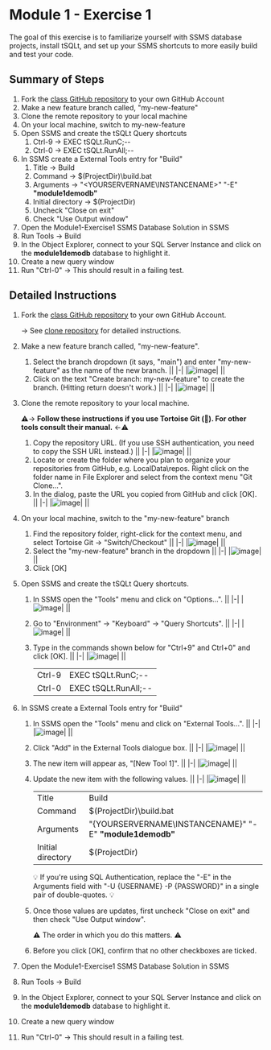 # Module 1 - Exercise 1
The goal of this exercise is to familiarize yourself with SSMS database projects, install tSQLt, and set up your SSMS shortcuts to more easily build and test your code.

## Summary of Steps

1. Fork the [class GitHub repository](https://github.com/sqlity-net/dataplatform-devops-demos) to your own GitHub Account
2. Make a new feature branch called, "my-new-feature"
3. Clone the remote repository to your local machine
4. On your local machine, switch to my-new-feature
5. Open SSMS and create the tSQLt Query shortcuts
   1. Ctrl-9 → EXEC tSQLt.RunC;--
   5. Ctrl-0 → EXEC tSQLt.RunAll;--
7. In SSMS create a External Tools entry for "Build"
   1. Title → Build
   9. Command → $(ProjectDir)\build.bat
   10. Arguments → "<YOURSERVERNAME\INSTANCENAME>" "-E" **"module1demodb"**
   11. Initial directory → $(ProjectDir)
   13. Uncheck "Close on exit"
   12. Check "Use Output window"
13. Open the Module1-Exercise1 SSMS Database Solution in SSMS
14. Run Tools → Build
15. In the Object Explorer, connect to your SQL Server Instance and click on the **module1demodb** database to highlight it.
16. Create a new query window
17. Run "Ctrl-0" → This should result in a failing test.

## Detailed Instructions

1. Fork the [class GitHub repository](https://github.com/sqlity-net/dataplatform-devops-demos) to your own GitHub Account.

   → See [clone repository](../../../) for detailed instructions.
   
3. Make a new feature branch called, "my-new-feature".
   1. Select the branch dropdown (it says, "main") and enter "my-new-feature" as the name of the new branch.
      ||
      |-|
      |![image](https://user-images.githubusercontent.com/298017/113496568-e1f17580-94c8-11eb-9a56-87963d9920fb.png)|
      ||
   1. Click on the text "Create branch: my-new-feature" to create the branch. (Hitting return doesn't work.)
      ||
      |-|
      |![image](https://user-images.githubusercontent.com/298017/113496576-f3d31880-94c8-11eb-95bb-dab2ac2767aa.png)|
      ||
      
5. Clone the remote repository to your local machine.

   :warning:→ **Follow these instructions if you use Tortoise Git (:turtle:). For other tools consult their manual.** ←:warning:
   1. Copy the repository URL. (If you use SSH authentication, you need to copy the SSH URL instead.)
      ||
      |-|
      |![image](https://user-images.githubusercontent.com/298017/113496696-3ea16000-94ca-11eb-875c-d92611999733.png)|
      ||
   1. Locate or create the folder where you plan to organize your repositories from GitHub, e.g. LocalData\repos. Right click on the folder name in File Explorer and select from the context menu "Git Clone...".
   2. In the dialog, paste the URL you copied from GitHub and click [OK].
      ||
      |-|
      |![image](https://user-images.githubusercontent.com/298017/113496743-9770f880-94ca-11eb-9ef9-b608f12f3ebd.png)|
      ||
      
7. On your local machine, switch to the "my-new-feature" branch
   1. Find the repository folder, right-click for the context menu, and select Tortoise Git → "Switch/Checkout" 
      ||
      |-|
      |![image](https://user-images.githubusercontent.com/298017/113519762-5e816400-955c-11eb-845f-ff02f036b2b9.png)|
      ||
   1. Select the "my-new-feature" branch in the dropdown
      ||
      |-|
      |![image](https://user-images.githubusercontent.com/298017/113519800-94bee380-955c-11eb-8d19-0756dfeb75f7.png)|
      ||
   1. Click [OK]
9. Open SSMS and create the tSQLt Query shortcuts.
   1. In SSMS open the "Tools" menu and click on "Options...".
      ||
      |-|
      |![image](https://user-images.githubusercontent.com/298017/113520095-cb95f900-955e-11eb-8277-5bb79130a203.png)|
      ||
   1. Go to "Environment" → "Keyboard" → "Query Shortcuts".
      ||
      |-|
      |![image](https://user-images.githubusercontent.com/298017/113520136-1152c180-955f-11eb-93e3-5b9aadcee0b5.png)|
      ||
   1. Type in the commands shown below for "Ctrl+9" and Ctrl+0" and click [OK].
      ||
      |-|
      |![image](https://user-images.githubusercontent.com/298017/113520144-1b74c000-955f-11eb-9724-6a951ae8973d.png)|
      ||
      
      |||
      |-|-|
      |Ctrl-9 | EXEC tSQLt.RunC;--|
      |Ctrl-0 | EXEC tSQLt.RunAll;--|
1. In SSMS create a External Tools entry for "Build"
   1. In SSMS open the "Tools" menu and click on "External Tools...".
      ||
      |-|
      |![image](https://user-images.githubusercontent.com/298017/113520524-a5be2380-9561-11eb-8a7d-ddec52ba8cb6.png)|
      ||
   1. Click "Add" in the External Tools dialogue box.
      ||
      |-|
      |![image](https://user-images.githubusercontent.com/298017/113520527-abb40480-9561-11eb-9a52-c667c4e12b61.png)|
      ||
   1. The new item will appear as, "[New Tool 1]".
      ||
      |-|
      |![image](https://user-images.githubusercontent.com/298017/113520532-b79fc680-9561-11eb-858f-efb8091b684f.png)|
      ||
   1. Update the new item with the following values.
      ||
      |-|
      |![image](https://user-images.githubusercontent.com/298017/113520540-c4241f00-9561-11eb-9ee2-ea18067758d0.png)|
      ||

      |||
      |-|-|
      |Title|Build|
      |Command|$(ProjectDir)\build.bat|
      |Arguments|"{YOURSERVERNAME\INSTANCENAME}" "-E" **"module1demodb"**|
      |Initial directory|$(ProjectDir)|
      
      :bulb: If you're using SQL Authentication, replace the "-E" in the Arguments field with "-U {USERNAME} -P {PASSWORD}" in a single pair of double-quotes. :bulb:
      
   1. Once those values are updates, first uncheck "Close on exit" and then check "Use Output window". 
      
      :warning: The order in which you do this matters. :warning:
      
   3. Before you click [OK], confirm that no other checkboxes are ticked.

1. Open the Module1-Exercise1 SSMS Database Solution in SSMS
1. Run Tools → Build
1. In the Object Explorer, connect to your SQL Server Instance and click on the **module1demodb** database to highlight it.
1. Create a new query window
1. Run "Ctrl-0" → This should result in a failing test.

